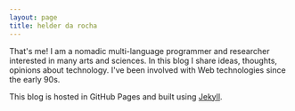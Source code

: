 ```yaml
---
layout: page
title: helder da rocha
---
```


That's me! I am a nomadic multi-language programmer and researcher interested in many arts and sciences. In this blog I share ideas, thoughts, opinions about technology. I've been involved with Web technologies since the early 90s.

This blog is hosted in GitHub Pages and built using [Jekyll](http://jekyllrb.com).
